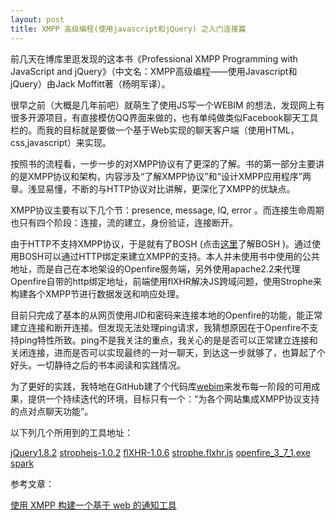 ```yaml
---
layout: post
title: XMPP 高级编程(使用javascript和jQuery) 之入门连接篇
---
```


前几天在博库里逛发现的这本书《Professional XMPP Programming with JavaScript and jQuery》（中文名：XMPP高级编程——使用Javascript和jQuery）由Jack Moffitt著（杨明军译）。

很早之前（大概是几年前吧）就萌生了使用JS写一个WEBIM 的想法，发现网上有很多开源项目，有直接模仿QQ界面来做的，也有单纯做类似Facebook聊天工具栏的。而我的目标就是要做一个基于Web实现的聊天客户端（使用HTML，css,javascript）来实现。

按照书的流程看，一步一步的对XMPP协议有了更深的了解。书的第一部分主要讲的是XMPP协议和架构，内容涉及“了解XMPP协议”和“设计XMPP应用程序”两章。浅显易懂，不断的与HTTP协议对比讲解，更深化了XMPP的优缺点。

XMPP协议主要有以下几个节：presence, message, IQ, error 。而连接生命周期也只有四个阶段：连接，流的建立，身份验证，连接断开。

由于HTTP不支持XMPP协议，于是就有了BOSH (点击[这里](http://xmpp.org/about-xmpp/technology-overview/bosh/)了解BOSH )。通过使用BOSH可以通过HTTP绑定来建立XMPP的支持。本人并未使用书中使用的公共地址，而是自己在本地架设的Openfire服务端，另外使用apache2.2来代理Openfire自带的http绑定地址，前端使用flXHR解决JS跨域问题，使用Strophe来构建各个XMPP节进行数据发送和响应处理。

目前只完成了基本的从网页使用JID和密码来连接本地的Openfire的功能，能正常建立连接和断开连接。但发现无法处理ping请求，我猜想原因在于Openfire不支持ping特性所致。ping不是我关注的重点，我关心的是是否可以正常建立连接和关闭连接，进而是否可以实现最终的一对一聊天，到达这一步就够了，也算起了个好头。一切静待之后的书本阅读和实践情况。

为了更好的实践，我特地在GitHub建了个代码库[webim](https://github.com/qingtian/webim)来发布每一阶段的可用成果，提供一个持续迭代的环境，目标只有一个：“为各个网站集成XMPP协议支持的点对点聊天功能”。

以下列几个所用到的工具地址：

[jQuery1.8.2](http://jquery.com/)
[strophejs-1.0.2](http://strophe.im/strophejs/)
[flXHR-1.0.6](https://github.com/flensed/flXHR/tree/master/code/releases)
[strophe.flxhr.js](http://code.google.com/p/openfire-websockets/source/browse/trunk/plugin/ofchat/js/strophejs/plugins/strophe.flxhr.js?r=7)
[openfire_3_7_1.exe](http://www.igniterealtime.org/downloads/download-landing.jsp?file=openfire/openfire_3_7_1.exe)
[spark](http://www.igniterealtime.org/downloads/download-landing.jsp?file=spark/spark_2_6_3.exe)

参考文章：

[使用 XMPP 构建一个基于 web 的通知工具](http://www.ibm.com/developerworks/cn/xml/tutorials/x-realtimeXMPPtut/section4.html)